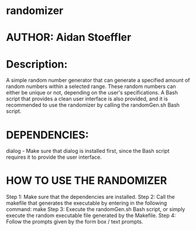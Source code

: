 # randomizer
# AUTHOR: Aidan Stoeffler
# Description:
A simple random number generator that can generate a specified amount of random numbers within a selected range. These random numbers can either be unique or not, depending on the user's specifications. A Bash script that provides a clean user interface is also provided, and it is recommended to use the randomizer by calling the randomGen.sh Bash script. 

# DEPENDENCIES:
dialog - Make sure that dialog is installed first, since the Bash script requires it to provide the user interface.

# HOW TO USE THE RANDOMIZER
Step 1: Make sure that the dependencies are installed.
Step 2: Call the makefile that generates the executable by entering in the following command: make
Step 3: Execute the randomGen.sh Bash script, or simply execute the random executable file generated by the Makefile.
Step 4: Follow the prompts given by the form box / text prompts.
